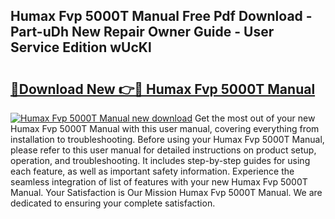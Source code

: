 ## Humax Fvp 5000T Manual Free Pdf Download - Part-uDh New Repair Owner Guide - User Service Edition wUcKl

# <h2><a href="http://cf15977.oget.top/?id=Humax+Fvp+5000T+Manual">🔗Download New 👉🔴 Humax Fvp 5000T Manual</a></h2>

[![Humax Fvp 5000T Manual new download](https://i.imgur.com/5g1atiW.png)](http://cf15977.oget.top/?id=Humax+Fvp+5000T+Manual)
Get the most out of your new Humax Fvp 5000T Manual with this user manual, covering everything from installation to troubleshooting. Before using your Humax Fvp 5000T Manual, please refer to this user manual for detailed instructions on product setup, operation, and troubleshooting. It includes step-by-step guides for using each feature, as well as important safety information. Experience the seamless integration of list of features with your new Humax Fvp 5000T Manual. Your Satisfaction is Our Mission Humax Fvp 5000T Manual. We are dedicated to ensuring your complete satisfaction.
